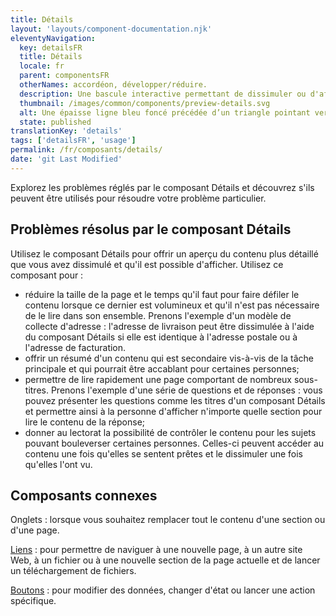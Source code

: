 ```yaml
---
title: Détails
layout: 'layouts/component-documentation.njk'
eleventyNavigation:
  key: detailsFR
  title: Détails
  locale: fr
  parent: componentsFR
  otherNames: accordéon, développer/réduire.
  description: Une bascule interactive permettant de dissimuler ou d'afficher du contenu.
  thumbnail: /images/common/components/preview-details.svg
  alt: Une épaisse ligne bleu foncé précédée d’un triangle pointant vers le bas et donnant sur une ligne verticale gris foncé représente le composant Détails en mode ouvert. Deux épaisses lignes gris pâle alignées sous la ligne bleue représentent des lignes de texte.
  state: published
translationKey: 'details'
tags: ['detailsFR', 'usage']
permalink: /fr/composants/details/
date: 'git Last Modified'
---
```


Explorez les problèmes réglés par le composant Détails et découvrez s'ils peuvent être utilisés pour résoudre votre problème particulier.

## Problèmes résolus par le composant Détails

Utilisez le composant Détails pour offrir un aperçu du contenu plus détaillé que vous avez dissimulé et qu'il est possible d'afficher. Utilisez ce composant pour :

- réduire la taille de la page et le temps qu'il faut pour faire défiler le contenu lorsque ce dernier est volumineux et qu'il n'est pas nécessaire de le lire dans son ensemble. Prenons l'exemple d'un modèle de collecte d'adresse : l'adresse de livraison peut être dissimulée à l'aide du composant Détails si elle est identique à l'adresse postale ou à l'adresse de facturation.
- offrir un résumé d'un contenu qui est secondaire vis-à-vis de la tâche principale et qui pourrait être accablant pour certaines personnes;
- permettre de lire rapidement une page comportant de nombreux sous-titres. Prenons l'exemple d'une série de questions et de réponses : vous pouvez présenter les questions comme les titres d'un composant Détails et permettre ainsi à la personne d'afficher n'importe quelle section pour lire le contenu de la réponse;
- donner au lectorat la possibilité de contrôler le contenu pour les sujets pouvant bouleverser certaines personnes. Celles-ci peuvent accéder au contenu une fois qu'elles se sentent prêtes et le dissimuler une fois qu'elles l'ont vu.

<article class="bg-full-width bg-primary text-light pt-600 pb-300 my-600">
  <h2 class="mt-0">Composants connexes </h2>

Onglets : lorsque vous souhaitez remplacer tout le contenu d'une section ou d'une page.

<a href="{{ links.link }}">Liens</a> : pour permettre de naviguer à une nouvelle page, à un autre site Web, à un fichier ou à une nouvelle section de la page actuelle et de lancer un téléchargement de fichiers.

<a href="{{ links.button }}">Boutons</a> : pour modifier des données, changer d'état ou lancer une action spécifique.
